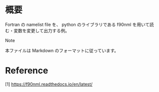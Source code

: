 # 概要

Fortran の namelist file を、 python のライブラリである f90nml 
を用いて読む・変数を変更して出力する例。

> [!NOTE]
> 本ファイルは Markdown のフォーマットに従っています。

# Reference
[1] https://f90nml.readthedocs.io/en/latest/

